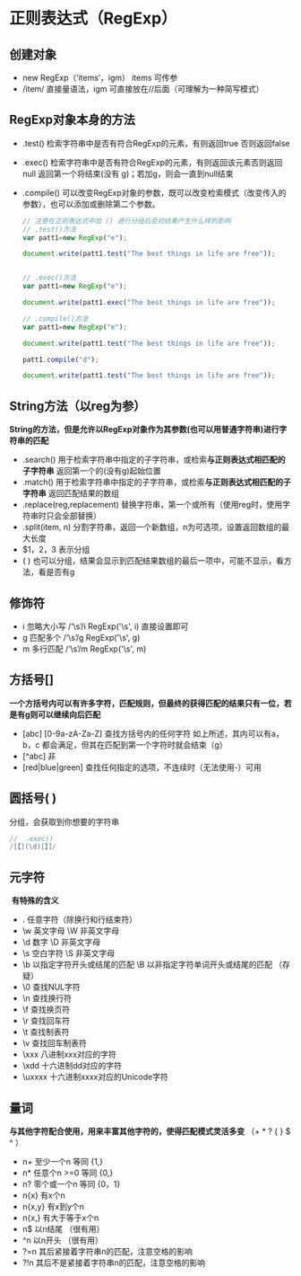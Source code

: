 # 正则表达式（RegExp）

## 创建对象

- new RegExp（‘items’，igm）   items 可传参
- /item/                                         直接量语法，igm 可直接放在//后面（可理解为一种简写模式）





## RegExp对象本身的方法

- .test()    检索字符串中是否有符合RegExp的元素，有则返回true 否则返回false

- .exec()  检索字符串中是否有符合RegExp的元素，有则返回该元素否则返回null  返回第一个将结束(没有 g)；若加g，则会一直到null结束

- .compile()   可以改变RegExp对象的参数，既可以改变检索模式（改变传入的参数），也可以添加或删除第二个参数。

  ```js
  // 注意在正则表达式中加 () 进行分组后会对结果产生什么样的影响
  // .test()方法
  var patt1=new RegExp("e");
  
  document.write(patt1.test("The best things in life are free")); 
  
  
  // .exec()方法
  var patt1=new RegExp("e");
  
  document.write(patt1.exec("The best things in life are free")); 
  
  // .compile()方法
  var patt1=new RegExp("e");
  
  document.write(patt1.test("The best things in life are free"));
  
  patt1.compile("d");
  
  document.write(patt1.test("The best things in life are free"));
  
  ```





## String方法（以reg为参）

**String的方法，但是允许以RegExp对象作为其参数(也可以用普通字符串)进行字符串的匹配**

- .search()	用于检索字符串中指定的子字符串，或检索**与正则表达式相匹配的子字符串**  返回第一个的(没有g)起始位置
- .match()         用于检索字符串中指定的子字符串，或检索**与正则表达式相匹配的子字符串**  返回匹配结果的数组
- .replace(reg,replacement)       替换字符串，第一个或所有（使用reg时，使用字符串时只会全部替换）
- .split(item, n) 分割字符串，返回一个新数组，n为可选项，设置返回数组的最大长度
- $1，2，3         表示分组
- (  )  也可以分组，结果会显示到匹配结果数组的最后一项中，可能不显示，看方法，看是否有g





## 修饰符

- i           忽略大小写              /‘\s’/i          RegExp('\s', i)         直接设置即可
- g          匹配多个                 /‘\s’/g         RegExp('\s', g)
- m         多行匹配                 /‘\s’/m        RegExp('\s', m)





## 方括号[]

​	**一个方括号内可以有许多字符，匹配规则，但最终的获得匹配的结果只有一位，若是有g则可以继续向后匹配**

- [abc]  [0-9a-zA-Za-Z]   查找方括号内的任何字符 如上所述，其内可以有a，b，c 都会满足，但其在匹配到第一个字符时就会结束（g）
- [^abc]  非
- [red|blue|green]  查找任何指定的选项，不连续时（无法使用-）可用



## 圆括号( )

分组，会获取到你想要的字符串

```js
//  .exec()  
/[【](\d)[】]/
```





## 元字符

​	**有特殊的含义**

- .      任意字符（除换行和行结束符）
- \w   英文字母             \W    非英文字母
- \d   数字                     \D     非英文字母
- \s   空白字符              \S     非英文字母
- \b   以指定字符开头或结尾的匹配             \B     以非指定字符单词开头或结尾的匹配   （存疑）
- \0   查找NUL字符
- \n   查找换行符
- \f    查找换页符
- \r    查找回车符
- \t    查找制表符
- \v   查找回车制表符
- \xxx          八进制xxx对应的字符
- \xdd          十六进制dd对应的字符
- \uxxxx      十六进制xxxx对应的Unicode字符





## 量词

​	**与其他字符配合使用，用来丰富其他字符的，使得匹配模式灵活多变**  （+ * ? { }    $ ^ ）

- n+     至少一个n       等同  {1,}
- n*     任意个n >=0      等同  {0,}
- n?     零个或一个n     等同  {0，1}
- n{x}       有x个n
- n{x,y}    有x到y个n
- n{x,}      有大于等于x个n
- n$         以n结尾   （很有用）
- ^n         以n开头   （很有用）
- ?=n      其后紧接着字符串n的匹配，注意空格的影响
- ?!n       其后不是紧接着字符串n的匹配，注意空格的影响

